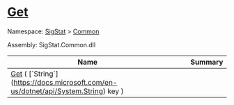 # [Get](./FeatureDescriptor`1-100663422.md)

Namespace: [SigStat]() > [Common](./../README.md)

Assembly: SigStat.Common.dll

| Name | Summary  |
| ------| -----------:|
| [Get](./FeatureDescriptor`1-100663422.md) ( [`String`](https://docs.microsoft.com/en-us/dotnet/api/System.String) key ) | <img width=225/>
